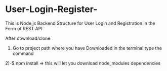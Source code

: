 # User-Login-Register-
This is Node js Backend Structure for User Login and Registration in the Form of REST API

After download/clone

1) Go to project path where you have Downloaded in the terminal type the command

2)-$ npm install => this will let you download node_modules dependencies
